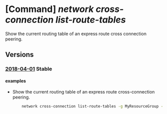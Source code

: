 # [Command] _network cross-connection list-route-tables_

Show the current routing table of an express route cross connection peering.

## Versions

### [2018-04-01](/Resources/mgmt-plane/L3N1YnNjcmlwdGlvbnMve30vcmVzb3VyY2Vncm91cHMve30vcHJvdmlkZXJzL21pY3Jvc29mdC5uZXR3b3JrL2V4cHJlc3Nyb3V0ZWNyb3NzY29ubmVjdGlvbnMve30vcGVlcmluZ3Mve30vcm91dGV0YWJsZXMve30=/2018-04-01.xml) **Stable**

<!-- mgmt-plane /subscriptions/{}/resourcegroups/{}/providers/microsoft.network/expressroutecrossconnections/{}/peerings/{}/routetables/{} 2018-04-01 -->

#### examples

- Show the current routing table of an express route cross-connection peering.
    ```bash
        network cross-connection list-route-tables -g MyResourceGroup -n MyCircuit --path primary --peering-name AzurePrivatePeering
    ```
